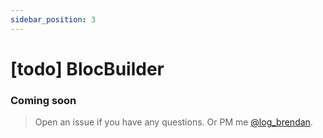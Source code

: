 ```yaml
---
sidebar_position: 3
---
```


# [todo] BlocBuilder

### Coming soon
> Open an issue if you have any questions.
> Or PM me [@log_brendan](https://twitter.com/log_brendan).
